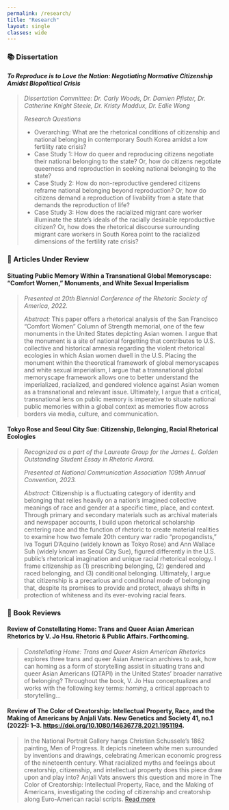 ```yaml
---
permalink: /research/
title: "Research"
layout: single
classes: wide
---
```


### 📚 Dissertation 

#### *To Reproduce is to Love the Nation: Negotiating Normative Citizenship Amidst Biopolitical Crisis*

> *Dissertation Committee: Dr. Carly Woods, Dr. Damien Pfister, Dr. Catherine Knight Steele, Dr. Kristy Maddux, Dr. Edlie Wong*
>
> *Research Questions*
> 
> - Overarching: What are the rhetorical conditions of citizenship and national belonging in contemporary South Korea amidst a low fertility rate crisis?
> - Case Study 1: How do queer and reproducing citizens negotiate their national belonging to the state? Or, how do citizens negotiate queerness and reproduction in seeking national belonging to the state?
> - Case Study 2: How do non-reproductive gendered citizens reframe national belonging beyond reproduction? Or, how do citizens demand a reproduction of livability from a state that demands the reproduction of life?
> - Case Study 3: How does the racialized migrant care worker illuminate the state’s ideals of the racially desirable reproductive citizen? Or, how does the rhetorical discourse surrounding migrant care workers in South Korea point to the racialized dimensions of the fertility rate crisis? 


### 📖 Articles Under Review

#### Situating Public Memory Within a Transnational Global Memoryscape: “Comfort Women,” Monuments, and White Sexual Imperialism

> *Presented at 20th Biennial Conference of the Rhetoric Society of America, 2022.*
>
> *Abstract:* This paper offers a rhetorical analysis of the San Francisco “Comfort Women” Column of Strength memorial, one of the few monuments in the United States depicting Asian women. I argue that the monument is a site of national forgetting that contributes to U.S. collective and historical amnesia regarding the violent rhetorical ecologies in which Asian women dwell in the U.S. Placing the monument within the theoretical framework of global memoryscapes and white sexual imperialism, I argue that a transnational global memoryscape framework allows one to better understand the imperialized, racialized, and gendered violence against Asian women as a transnational and relevant issue. Ultimately, I argue that a critical, transnational lens on public memory is imperative to situate national public memories within a global context as memories flow across borders via media, culture, and communication.
> 

#### Tokyo Rose and Seoul City Sue: Citizenship, Belonging, Racial Rhetorical Ecologies

> *Recognized as a part of the Laureate Group for the James L. Golden Outstanding Student Essay in Rhetoric Award.*
>
> *Presented at National Communication Association 109th Annual Convention, 2023.*
>
> *Abstract:* Citizenship is a fluctuating category of identity and belonging that relies heavily on a nation’s imagined collective meanings of race and gender at a specific time, place, and context. Through primary and secondary materials such as archival materials and newspaper accounts, I build upon rhetorical scholarship centering
race and the function of rhetoric to create material realities to examine how two female 20th century war radio “propogandists,” Iva Toguri D’Aquino (widely
known as Tokyo Rose) and Ann Wallace Suh (widely known as Seoul City Sue), figured differently in the U.S. public’s rhetorical imagination and unique racial
rhetorical ecology. I frame citizenship as (1) prescribing belonging, (2) gendered and raced belonging, and (3) conditional belonging. Ultimately, I argue that
citizenship is a precarious and conditional mode of belonging that, despite its promises to provide and protect, always shifts in protection of whiteness and its
ever-evolving racial fears.
> 

### 🔖 Book Reviews

#### Review of Constellating Home: Trans and Queer Asian American Rhetorics by V. Jo Hsu. Rhetoric & Public Affairs. Forthcoming.

> *Constellating Home: Trans and Queer Asian American Rhetorics* explores three trans and queer Asian American archives to ask, how can homing
as a form of storytelling assist in situating trans and queer Asian Americans (QTAPI) in the United States’ broader narrative of belonging?
Throughout the book, V. Jo Hsu conceptualizes and works with the following key terms: *homing*, a critical approach to storytelling...

#### Review of The Color of Creatorship: Intellectual Property, Race, and the Making of Americans by Anjali Vats. New Genetics and Society 41, no.1 (2022): 1–3. https://doi.org/10.1080/14636778.2021.1951194. 

> In the National Portrait Gallery hangs Christian Schussele’s 1862 painting, Men of Progress. It depicts nineteen white men surrounded by inventions and drawings, celebrating American economic progress of the nineteenth century. What racialized myths and feelings about creatorship, citizenship, and intellectual property does this piece draw upon and play into? Anjali Vats answers this question and more in The Color of Creatorship: Intellectual Property, Race, and the Making of Americans, investigating the coding of citizenship and creatorship along Euro-American racial scripts. [Read more](https://www.tandfonline.com/doi/full/10.1080/14636778.2021.1951194)
